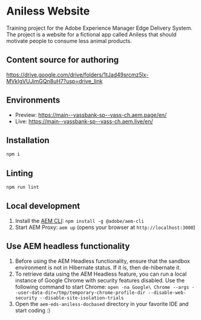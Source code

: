 # Aniless Website
Training project for the Adobe Experience Manager Edge Delivery System. The project is a website for a fictional app called Aniless that should motivate people to consume less animal products. 

## Content source for authoring
https://drive.google.com/drive/folders/1tJad49srcmz5lx-MVkIgVUJimGQn8uH7?usp=drive_link

## Environments
- Preview: https://main--vassbank-sp--vass-ch.aem.page/en/
- Live: https://main--vassbank-sp--vass-ch.aem.live/en/

## Installation

```sh
npm i
```

## Linting

```sh
npm run lint
```

## Local development
1. Install the [AEM CLI](https://github.com/adobe/helix-cli): `npm install -g @adobe/aem-cli`
2. Start AEM Proxy: `aem up` (opens your browser at `http://localhost:3000`)

## Use AEM headless functionality
1. Before using the AEM Headless functionality, ensure that the sandbox environment is not in Hibernate status. If it is, then de-hibernate it.
2. To retrieve data using the AEM Headless feature, you can run a local instance of Google Chrome with security features disabled. Use the following command to start Chrome: `open -na Google\ Chrome --args --user-data-dir=/tmp/temporary-chrome-profile-dir --disable-web-security --disable-site-isolation-trials`
3. Open the `aem-eds-aniless-docbased` directory in your favorite IDE and start coding :)
